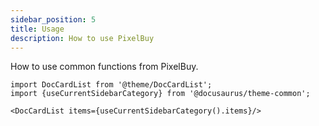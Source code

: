 ```yaml
---
sidebar_position: 5
title: Usage
description: How to use PixelBuy
---
```


How to use common functions from PixelBuy.

```mdx-code-block
import DocCardList from '@theme/DocCardList';
import {useCurrentSidebarCategory} from '@docusaurus/theme-common';

<DocCardList items={useCurrentSidebarCategory().items}/>
```
